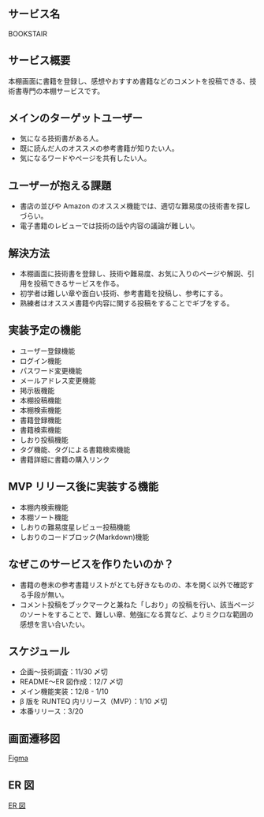 ## サービス名

BOOKSTAIR

## サービス概要

本棚画面に書籍を登録し、感想やおすすめ書籍などのコメントを投稿できる、技術書専門の本棚サービスです。

## メインのターゲットユーザー

- 気になる技術書がある人。
- 既に読んだ人のオススメの参考書籍が知りたい人。
- 気になるワードやページを共有したい人。

## ユーザーが抱える課題

- 書店の並びや Amazon のオススメ機能では、適切な難易度の技術書を探しづらい。
- 電子書籍のレビューでは技術の話や内容の議論が難しい。

## 解決方法

- 本棚画面に技術書を登録し、技術や難易度、お気に入りのページや解説、引用を投稿できるサービスを作る。
- 初学者は難しい章や面白い技術、参考書籍を投稿し、参考にする。
- 熟練者はオススメ書籍や内容に関する投稿をすることでギブをする。

## 実装予定の機能

- ユーザー登録機能
- ログイン機能
- パスワード変更機能
- メールアドレス変更機能
- 掲示板機能
- 本棚投稿機能
- 本棚検索機能
- 書籍登録機能
- 書籍検索機能
- しおり投稿機能
- タグ機能、タグによる書籍検索機能
- 書籍詳細に書籍の購入リンク

## MVP リリース後に実装する機能

- 本棚内検索機能
- 本棚ソート機能
- しおりの難易度星レビュー投稿機能
- しおりのコードブロック(Markdown)機能

## なぜこのサービスを作りたいのか？

- 書籍の巻末の参考書籍リストがとても好きなものの、本を開く以外で確認する手段が無い。
- コメント投稿をブックマークと兼ねた「しおり」の投稿を行い、該当ページのソートをすることで、難しい章、勉強になる賞など、よりミクロな範囲の感想を言い合いたい。

## スケジュール

- 企画〜技術調査：11/30 〆切
- README〜ER 図作成：12/7 〆切
- メイン機能実装：12/8 - 1/10
- β 版を RUNTEQ 内リリース（MVP）：1/10 〆切
- 本番リリース：3/20

## 画面遷移図

[Figma](<https://www.figma.com/file/1SjZ7MiiANkYElYjA7tSHa/%E3%82%B5%E3%83%BC%E3%83%93%E3%82%B9%E5%90%8D%3ABookStair(%E4%BB%AE%E5%90%8D)?node-id=0%3A1&t=xrEuekoiAxH4J1AD-1>)

## ER 図

[ER 図](https://bit.ly/3iEtN3e)
